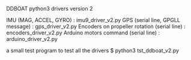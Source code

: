 DDBOAT python3 drivers version 2

IMU (MAG, ACCEL, GYRO) : imu9_driver_v2.py
GPS (serial line, GPGLL message) : gps_driver_v2.py
Encoders on propeller rotation (serial line) : encoders_driver_v2.py
Arduino motors command (serial line) : arduino_driver_v2.py

a small test program to test all the drivers
$ python3 tst_ddboat_v2.py